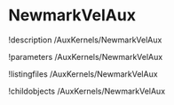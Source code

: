 <!-- MOOSE Documentation Stub: Remove this when content is added. -->

# NewmarkVelAux
!description /AuxKernels/NewmarkVelAux

!parameters /AuxKernels/NewmarkVelAux

!listingfiles /AuxKernels/NewmarkVelAux

!childobjects /AuxKernels/NewmarkVelAux
